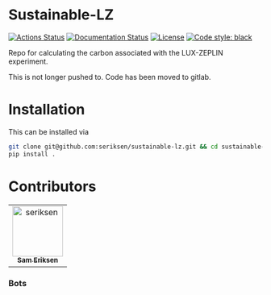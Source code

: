 # Sustainable-LZ

[![Actions Status][actions-badge]][actions-link]
[![Documentation Status][rtd-badge]][rtd-link]
[![License](https://img.shields.io/badge/license-BSD--3--Clause-blue.svg)](LICENSE)
[![Code style: black][black-badge]][black-link]


[actions-badge]:            https://github.com/seriksen/sustainable-lz/workflows/CI/badge.svg
[actions-link]:             https://github.com/seriksen/sustainable-lz/actions
[rtd-badge]:                https://readthedocs.org/projects/sustainable-lz/badge/?version=latest
[rtd-link]:                 https://sustainable-lz.readthedocs.io/en/latest/?badge=latest
[black-badge]:              https://img.shields.io/badge/code%20style-black-000000.svg
[black-link]:               https://github.com/psf/black


Repo for calculating the carbon associated with the LUX-ZEPLIN experiment.

This is not longer pushed to. 
Code has been moved to gitlab. 


# Installation
This can be installed via

```bash 
git clone git@github.com:seriksen/sustainable-lz.git && cd sustainable-lz
pip install .
```


# Contributors
<!-- readme: contributors -start -->
<table>
	<tbody>
		<tr>
            <td align="center">
                <a href="https://github.com/seriksen">
                    <img src="https://avatars.githubusercontent.com/u/5619270?v=4" width="100;" alt="seriksen"/>
                    <br />
                    <sub><b>Sam Eriksen</b></sub>
                </a>
            </td>
		</tr>
	<tbody>
</table>
<!-- readme: contributors -end -->


### Bots
<!-- readme: bots -start -->
<!-- readme: bots -end -->